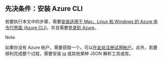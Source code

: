 ## 先决条件：安装 Azure CLI

若要执行本文中的步骤，需要[安装适用于 Mac、Linux 和 Windows 的 Azure 命令行界面 (Azure CLI)](../articles/xplat-cli-install.md)，并且需要[登录到 Azure](../articles/xplat-cli-connect.md)。

> [!NOTE]
> 如果你没有 Azure 帐户，需要获取一个。可以[在此处注册试用帐户](https://www.azure.cn/pricing/1rmb-trial/)。此外，若要顺利完成整个过程，需要安装 [jq](https://stedolan.github.io/jq/) 或其他某种 JSON 解析工具或库。

<!---HONumber=Mooncake_1017_2016-->